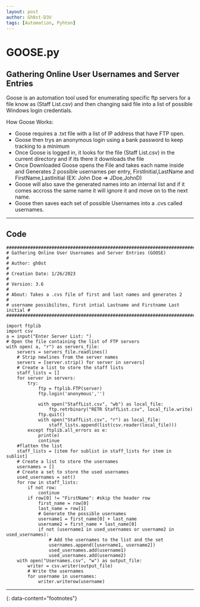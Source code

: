 ```yaml
---
layout: post
author: Gh0st-D3V
tags: [Automation, Pyhton]
---
```


# GOOSE.py
## Gathering Online User Usernames and Server Entries

Goose is an automation tool used for enumerating specific ftp servers for a file know as (Staff List.csv) and then changing said file into a list of possible Windows login credentials.


How Goose Works:

- Goose requires a .txt file with a list of IP address that have FTP open.
- Goose then trys an anonymous login using a bank password to keep tracking to a minimum
- Once Goose is logged in, it looks for the file (Staff List.csv) in the current directory and if its there it downloads the file
- Once Downloaded Goose opens the File and takes each name inside and Generates 2 possible usernames per entry, FirstInitial,LastName and FirstName,LastInitial (EX: John Doe => JDoe,JohnD)
- Goose will also save the generated names into an internal list and if it comes accross the same name it will ignore it and move on to the next name.
- Goose then saves each set of possible Usernames into a .cvs called usernames.

---

## Code

```
###########################################################################
# Gathering Online User Usernames and Server Entries (GOOSE)              #
# Author: gh0st                                                           #
# Creation Date: 1/26/2023                                                #
# Version: 3.6                                                            #
# About: Takes a .cvs file of first and last names and generates 2        #
# username possibilites, First intial Lastname and Firstname Last initial #
###########################################################################

import ftplib
import csv
a = input("Enter Server List: ")
# Open the file containing the list of FTP servers
with open( a, "r") as servers_file:
    servers = servers_file.readlines()
    # Strip newlines from the server names
    servers = [server.strip() for server in servers]
    # Create a list to store the staff lists
    staff_lists = []
    for server in servers:
        try:
            ftp = ftplib.FTP(server)
            ftp.login('anonymous','')
            
            with open("StaffList.csv", "wb") as local_file:
                ftp.retrbinary("RETR StaffList.csv", local_file.write)
            ftp.quit()
            with open("StaffList.csv", "r") as local_file:
                staff_lists.append(list(csv.reader(local_file)))
        except ftplib.all_errors as e:
            print(e)
            continue
    #flatten the list
    staff_lists = [item for sublist in staff_lists for item in sublist]
    # Create a list to store the usernames
    usernames = []
    # Create a set to store the used usernames
    used_usernames = set()
    for row in staff_lists:
        if not row:
            continue
        if row[0] != "FirstName": #skip the header row
            first_name = row[0]
            last_name = row[1]
            # Generate the possible usernames
            username1 = first_name[0] + last_name
            username2 = first_name + last_name[0]
            if not (username1 in used_usernames or username2 in used_usernames):
                # Add the usernames to the list and the set
                usernames.append([username1, username2])
                used_usernames.add(username1)
                used_usernames.add(username2)
    with open("Usernames.csv", "w") as output_file:
        writer = csv.writer(output_file)
        # Write the usernames
        for username in usernames:
            writer.writerow(username)

```

---
{: data-content="footnotes"}

